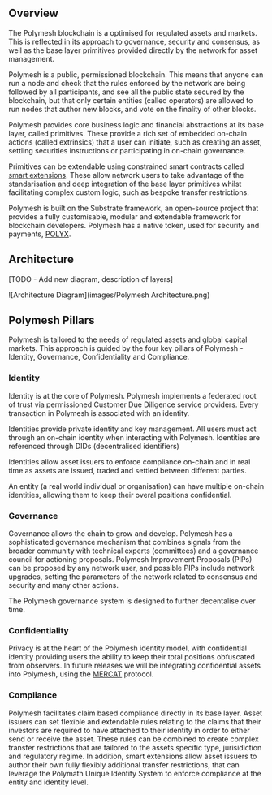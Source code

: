## Overview

The Polymesh blockchain is a optimised for regulated assets and markets. This is reflected in its approach to governance, security and consensus, as well as the base layer primitives provided directly by the network for asset management.

Polymesh is a public, permissioned blockchain. This means that anyone can run a node and check that the rules enforced by the network are being followed by all participants, and see all the public state secured by the blockchain, but that only certain entities (called operators) are allowed to run nodes that author new blocks, and vote on the finality of other blocks.

Polymesh provides core business logic and financial abstractions at its base layer, called primitives. These provide a rich set of embedded on-chain actions (called extrinsics) that a user can initiate, such as creating an asset, settling securities instructions or participating in on-chain governance.

Primitives can be extendable using constrained smart contracts called [smart extensions](./smart_extensions.md). These allow network users to take advantage of the standarisation and deep integration of the base layer primitives whilst facilitating complex custom logic, such as bespoke transfer restrictions.

Polymesh is built on the Substrate framework, an open-source project that provides a fully customisable, modular and extendable framework for blockchain developers. Polymesh has a native token, used for security and payments, [POLYX](./polyx.md).

## Architecture

[TODO - Add new diagram, description of layers]

![Architecture Diagram](images/Polymesh Architecture.png)

## Polymesh Pillars

Polymesh is tailored to the needs of regulated assets and global capital markets. This approach is guided by the four key pillars of Polymesh - Identity, Governance, Confidentiality and Compliance.

### Identity

Identity is at the core of Polymesh. Polymesh implements a federated root of trust via permissioned Customer Due Diligence service providers. Every transaction in Polymesh is associated with an identity.

Identities provide private identity and key management. All users must act through an on-chain identity when interacting with Polymesh. Identities are referenced through DIDs (decentralised identifiers)

Identities allow asset issuers to enforce compliance on-chain and in real time as assets are issued, traded and settled between different parties.

An entity (a real world individual or organisation) can have multiple on-chain identities, allowing them to keep their overal positions confidential.

### Governance

Governance allows the chain to grow and develop. Polymesh has a sophisticated governance mechanism that combines signals from the broader community with technical experts (committees) and a governance council for actioning proposals. Polymesh Improvement Proposals (PIPs) can be proposed by any network user, and possible PIPs include network upgrades, setting the parameters of the network related to consensus and security and many other actions.

The Polymesh governance system is designed to further decentalise over time.

### Confidentiality

Privacy is at the heart of the Polymesh identity model, with confidential identity providing users the ability to keep their total positions obfuscated from observers. In future releases we will be integrating confidential assets into Polymesh, using the [MERCAT](https://info.polymath.network/hubfs/PDFs/Polymath-MERCAT-Whitepaper-Mediated-Encrypted-Reversible-SeCure-Asset-Transfers.pdf) protocol. 

### Compliance

Polymesh facilitates claim based compliance directly in its base layer. Asset issuers can set flexible and extendable rules relating to the claims that their investors are required to have attached to their identity in order to either send or receive the asset. These rules can be combined to create complex transfer restrictions that are tailored to the assets specific type, jurisidiction and regulatory regime. In addition, smart extensions allow asset issuers to author their own fully flexibly additional transfer restrictions, that can leverage the Polymath Unique Identity System to enforce compliance at the entity and identity level.